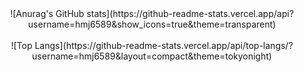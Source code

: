 <div align="center">
![Anurag's GitHub stats](https://github-readme-stats.vercel.app/api?username=hmj6589&show_icons=true&theme=transparent)<br><br>
![Top Langs](https://github-readme-stats.vercel.app/api/top-langs/?username=hmj6589&layout=compact&theme=tokyonight)<br><br>
</div>
